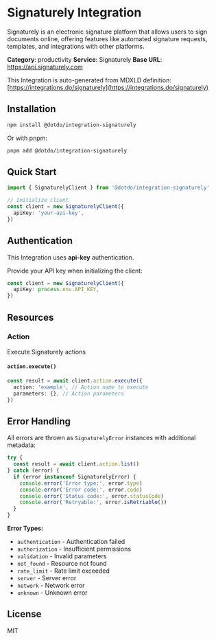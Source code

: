 # Signaturely Integration

Signaturely is an electronic signature platform that allows users to sign documents online, offering features like automated signature requests, templates, and integrations with other platforms.

**Category**: productivity
**Service**: Signaturely
**Base URL**: https://api.signaturely.com

This Integration is auto-generated from MDXLD definition: [https://integrations.do/signaturely](https://integrations.do/signaturely)

## Installation

```bash
npm install @dotdo/integration-signaturely
```

Or with pnpm:

```bash
pnpm add @dotdo/integration-signaturely
```

## Quick Start

```typescript
import { SignaturelyClient } from '@dotdo/integration-signaturely'

// Initialize client
const client = new SignaturelyClient({
  apiKey: 'your-api-key',
})
```

## Authentication

This Integration uses **api-key** authentication.

Provide your API key when initializing the client:

```typescript
const client = new SignaturelyClient({
  apiKey: process.env.API_KEY,
})
```

## Resources

### Action

Execute Signaturely actions

#### `action.execute()`

```typescript
const result = await client.action.execute({
  action: 'example', // Action name to execute
  parameters: {}, // Action parameters
})
```

## Error Handling

All errors are thrown as `SignaturelyError` instances with additional metadata:

```typescript
try {
  const result = await client.action.list()
} catch (error) {
  if (error instanceof SignaturelyError) {
    console.error('Error type:', error.type)
    console.error('Error code:', error.code)
    console.error('Status code:', error.statusCode)
    console.error('Retryable:', error.isRetriable())
  }
}
```

**Error Types:**

- `authentication` - Authentication failed
- `authorization` - Insufficient permissions
- `validation` - Invalid parameters
- `not_found` - Resource not found
- `rate_limit` - Rate limit exceeded
- `server` - Server error
- `network` - Network error
- `unknown` - Unknown error

## License

MIT
